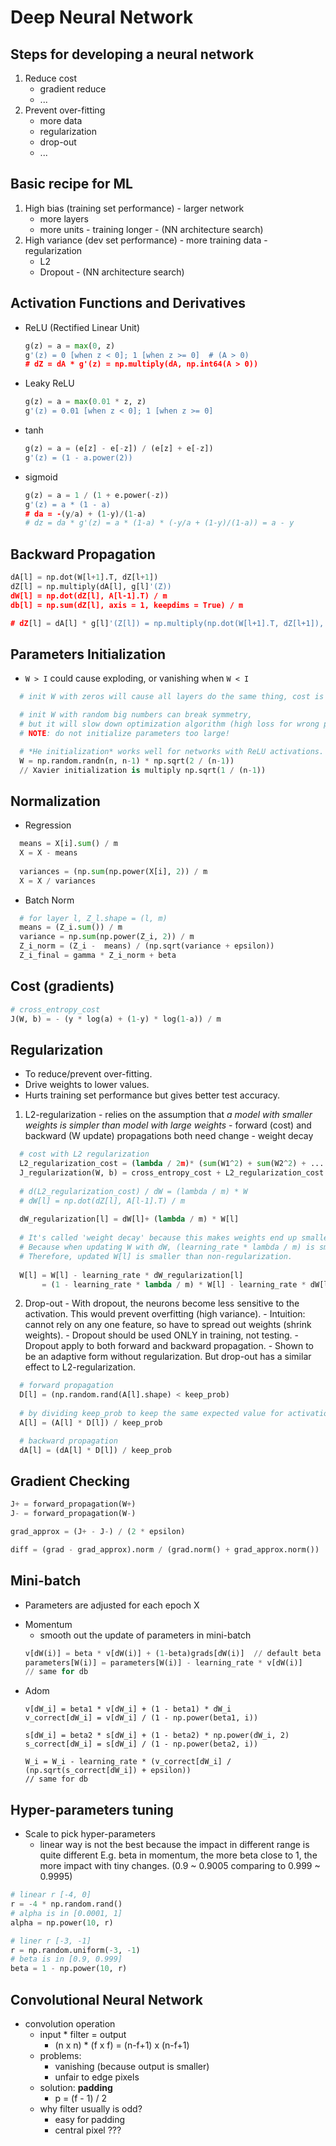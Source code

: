 # Deep Neural Network

## Steps for developing a neural network
  1. Reduce cost
     * gradient reduce
     * ...
  2. Prevent over-fitting
     * more data
     * regularization
     * drop-out
     * ...

## Basic recipe for ML
  1. High bias (training set performance)
    - larger network
      - more layers
      - more units
    - training longer
    - (NN architecture search)
  2. High variance (dev set performance)
    - more training data
    - regularization
      - L2
      - Dropout
    - (NN architecture search)

## Activation Functions and Derivatives
  * ReLU (Rectified Linear Unit)
    ```python
    g(z) = a = max(0, z)
    g'(z) = 0 [when z < 0]; 1 [when z >= 0]  # (A > 0)
    # dZ = dA * g'(z) = np.multiply(dA, np.int64(A > 0))
    ```
  * Leaky ReLU
    ```python
    g(z) = a = max(0.01 * z, z)
    g'(z) = 0.01 [when z < 0]; 1 [when z >= 0]
    ```
  * tanh
    ```python
    g(z) = a = (e[z] - e[-z]) / (e[z] + e[-z])
    g'(z) = (1 - a.power(2))
    ```  
  * sigmoid
    ```python
    g(z) = a = 1 / (1 + e.power(-z))
    g'(z) = a * (1 - a)
    # da = -(y/a) + (1-y)/(1-a)
    # dz = da * g'(z) = a * (1-a) * (-y/a + (1-y)/(1-a)) = a - y
    ```


## Backward Propagation
  ```python
  dA[l] = np.dot(W[l+1].T, dZ[l+1])
  dZ[l] = np.multiply(dA[l], g[l]'(Z))
  dW[l] = np.dot(dZ[l], A[l-1].T) / m
  db[l] = np.sum(dZ[l], axis = 1, keepdims = True) / m

  # dZ[l] = dA[l] * g[l]'(Z[l]) = np.multiply(np.dot(W[l+1].T, dZ[l+1]), g[l]'(Z[l]))
  ```

## Parameters Initialization
  - `W > I` could cause exploding, or vanishing when `W < I`
  ```python
    # init W with zeros will cause all layers do the same thing, cost is not changed (fail to break symmetry)

    # init W with random big numbers can break symmetry, 
    # but it will slow down optimization algorithm (high loss for wrong predict)
    # NOTE: do not initialize parameters too large!

    # *He initialization* works well for networks with ReLU activations.
    W = np.random.randn(n, n-1) * np.sqrt(2 / (n-1)) 
    // Xavier initialization is multiply np.sqrt(1 / (n-1))
  ```

## Normalization
  - Regression
  ```python
    means = X[i].sum() / m
    X = X - means
    
    variances = (np.sum(np.power(X[i], 2)) / m
    X = X / variances
  ```  

  - Batch Norm
  ```python
    # for layer l, Z_l.shape = (l, m)
    means = (Z_i.sum()) / m
    variance = np.sum(np.power(Z_i, 2)) / m
    Z_i_norm = (Z_i -  means) / (np.sqrt(variance + epsilon))
    Z_i_final = gamma * Z_i_norm + beta

  ```

## Cost (gradients)
  ```python
  # cross_entropy_cost
  J(W, b) = - (y * log(a) + (1-y) * log(1-a)) / m

  ```
## Regularization  
  * To reduce/prevent over-fitting.
  * Drive weights to lower values.
  * Hurts training set performance but gives better test accuracy.

  1. L2-regularization 
    - relies on the assumption that *a model with smaller weights is simpler than model with large weights*
    - forward (cost) and backward (W update) propagations both need change
    - weight decay
    
  ```python
    # cost with L2 regularization
    L2_regularization_cost = (lambda / 2m)* (sum(W1^2) + sum(W2^2) + ... + sum(Wn^2)) 
    J_regularization(W, b) = cross_entropy_cost + L2_regularization_cost
    
    # d(L2_regularization_cost) / dW = (lambda / m) * W
    # dW[l] = np.dot(dZ[l], A[l-1].T) / m
    
    dW_regularization[l] = dW[l]+ (lambda / m) * W[l]
    
    # It's called 'weight decay' because this makes weights end up smaller. Why?
    # Because when updating W with dW, (learning_rate * lambda / m) is smaller than 1. 
    # Therefore, updated W[l] is smaller than non-regularization.
    
    W[l] = W[l] - learning_rate * dW_regularization[l]
         = (1 - learning_rate * lambda / m) * W[l] - learning_rate * dW[l]
  ```

  2. Drop-out
    - With dropout, the neurons become less sensitive to the activation. This would prevent overfitting (high variance).
    - Intuition: cannot rely on any one feature, so have to spread out weights (shrink weights).
    - Dropout should be used ONLY in training, not testing.
    - Dropout apply to both forward and backward propagation. 
    - Shown to be an adaptive form without regularization. But drop-out has a similar effect to L2-regularization.
    
  ```python 
    # forward propagation
    D[l] = (np.random.rand(A[l].shape) < keep_prob)
    
    # by dividing keep_prob to keep the same expected value for activations as without dropout (inverted drop-out)
    A[l] = (A[l] * D[l]) / keep_prob  

    # backward propagation
    dA[l] = (dA[l] * D[l]) / keep_prob
  ```

## Gradient Checking
  ```python
  J+ = forward_propagation(W+)
  J- = forward_propagation(W-)

  grad_approx = (J+ - J-) / (2 * epsilon)

  diff = (grad - grad_approx).norm / (grad.norm() + grad_approx.norm())
  ```

## Mini-batch
  - Parameters are adjusted for each epoch X
  * Momentum
    - smooth out the update of parameters in mini-batch
    ```python
    v[dW(i)] = beta * v[dW(i)] + (1-beta)grads[dW(i)]  // default beta = 0.9 is reasonable
    parameters[W(i)] = parameters[W(i)] - learning_rate * v[dW(i)]
    // same for db
    ```
  * Adom
    ```pyton
    v[dW_i] = beta1 * v[dW_i] + (1 - beta1) * dW_i
    v_correct[dW_i] = v[dW_i] / (1 - np.power(beta1, i))

    s[dW_i] = beta2 * s[dW_i] + (1 - beta2) * np.power(dW_i, 2)
    s_correct[dW_i] = s[dW_i] / (1 - np.power(beta2, i))

    W_i = W_i - learning_rate * (v_correct[dW_i] / (np.sqrt(s_correct[dW_i]) + epsilon))
    // same for db
    ```

## Hyper-parameters tuning
  - Scale to pick hyper-parameters
    - linear way is not the best because the impact in different range is quite different
      E.g. beta in momentum, the more beta close to 1, the more impact with tiny changes. (0.9 ~ 0.9005 comparing to 0.999 ~ 0.9995)
  ```python
  # linear r [-4, 0]
  r = -4 * np.random.rand()
  # alpha is in [0.0001, 1]
  alpha = np.power(10, r)

  # liner r [-3, -1]
  r = np.random.uniform(-3, -1)
  # beta is in [0.9, 0.999]
  beta = 1 - np.power(10, r)
  ```

## Convolutional Neural Network
  - convolution operation
    - input * filter  =  output
      - (n x n) * (f x f) = (n-f+1) x (n-f+1)
    - problems:
      - vanishing (because output is smaller)
      - unfair to edge pixels 
    - solution: **padding**
      - p = (f - 1) / 2
    - why filter usually is odd?
      - easy for padding
      - central pixel ???
